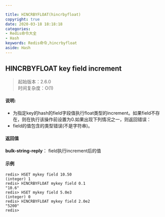 ```yaml
---

title: HINCRBYFLOAT(hincrbyfloat)
copyright: true
date: 2020-03-18 18:18:18
categories: 
- Redis命令大全
- Hash
keywords: Redis命令,hincrbyfloat
aside: Hash
---
```

## HINCRBYFLOAT key field increment 
>起始版本：2.6.0<br/>时间复杂度：O(1)  


#### 说明:
* 为指定key的hash的field字段值执行float类型的increment。如果field不存在，则在执行该操作前设置为0.如果出现下列情况之一，则返回错误：
* field的值包含的类型错误(不是字符串)。

#### 返回值

**bulk-string-reply**： field执行increment后的值


#### 示例

```
redis> HSET mykey field 10.50
(integer) 1
redis> HINCRBYFLOAT mykey field 0.1
"10.6"
redis> HSET mykey field 5.0e3
(integer) 0
redis> HINCRBYFLOAT mykey field 2.0e2
"5200"
redis> 
```